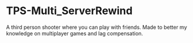 # TPS-Multi_ServerRewind
 A third person shooter where you can play with friends. Made to better my knowledge on multiplayer games and lag compensation.
